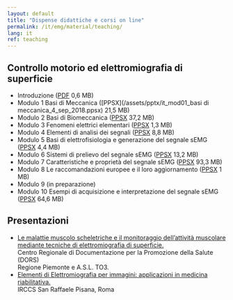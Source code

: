 ```yaml
---
layout: default
title: "Dispense didattiche e corsi on line"
permalink: /it/emg/material/teaching/
lang: it
ref: teaching
---
```


## Controllo motorio ed elettromiografia di superficie

- Introduzione ([PDF](/assets/pptx/it_introduzione_al_materiale_didattico.pdf) 0,6 MB)
- Modulo 1 Basi di Meccanica ([PPSX](/assets/pptx/it_mod01_basi di meccanica_4_sep_2018.ppsx) 21,5 MB)
- Modulo 2 Basi di Biomeccanica ([PPSX](/assets/pptx/it_mod02_concetti_di_base_di_biomeccanica.ppsx) 37,2 MB)
- Modulo 3 Fenomeni elettrici elementari ([PPSX](/assets/pptx/it_mod03_fisica_dei_fenomeni_elettrici_elementari.ppsx) 1,3 MB)
- Modulo 4 Elementi di analisi dei segnali ([PPSX](/assets/pptx/it_mod04_analisi_segnali.ppsx) 8,8 MB)
- Modulo 5 Basi di elettrofisiologia e generazione del segnale sEMG ([PPSX](/assets/pptx/it_mod05_basi_di_elettrofisiologia_e_generazione_del_segnale_emg.ppsx) 4,4 MB)
- Modulo 6 Sistemi di prelievo del segnale sEMG ([PPSX](/assets/pptx/it_mod06_sEMG_detection_systems.ppsx) 13,2 MB)
- Modulo 7 Caratteristiche e proprietà del segnale sEMG ([PPSX](/assets/pptx/it_mod07_caratteristiche_proprieta_segnale.ppsx) 93,3 MB)
- Modulo 8 Le raccomandazioni europee e il loro aggiornamento ([PPSX](/assets/pptx/it_mod08_raccomandazioni_europee.ppsx) 1 MB)
- Modulo 9 (in preparazione)
- Modulo 10 Esempi di acquisizione e interpretazione del segnale sEMG ([PPSX](/assets/pptx/it_mod10_esempi_semg.ppsx) 64,6 MB)

## Presentazioni

- [Le malattie muscolo scheletriche e il monitoraggio dell’attività muscolare mediante tecniche di elettromiografia di superficie.](/it/emg/material/teaching/seminario_dors)<br />
Centro Regionale di Documentazione per la Promozione della Salute (DORS)<br />
Regione Piemonte e A.S.L. TO3.
- [Elementi di Elettromiografia per immagini: applicazioni in medicina riabilitativa.](/it/emg/material/teaching/seminario_irccs)<br />
IRCCS San Raffaele Pisana, Roma


